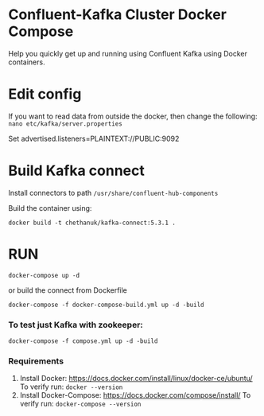 # Confluent-Kafka Cluster Docker Compose

Help you quickly get up and running using Confluent Kafka using Docker containers.

# Edit config

If you want to read data from outside the docker, then change the following:
`nano etc/kafka/server.properties`

Set advertised.listeners=PLAINTEXT://PUBLIC:9092

# Build Kafka connect 

Install connectors to path `/usr/share/confluent-hub-components`

Build the container using:
```
docker build -t chethanuk/kafka-connect:5.3.1 .
```

# RUN

```
docker-compose up -d
```
or build the connect from Dockerfile
```
docker-compose -f docker-compose-build.yml up -d -build
```

### To test just Kafka with zookeeper:
`docker-compose -f compose.yml up -d -build`


### Requirements

1. Install Docker: https://docs.docker.com/install/linux/docker-ce/ubuntu/
    To verify run: `docker --version`
2. Install Docker-Compose: https://docs.docker.com/compose/install/ 
    To verify run: `docker-compose --version`
